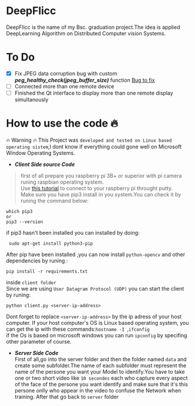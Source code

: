 # DeepFlicc
DeepFlicc is the name of my  Bsc. graduation project.The idea is applied DeepLearning Algorithm on Distributed
Computer vision Systems.
# To Do
 - [x] Fix JPEG data corruption bug with custom ***peg_healthy_check(jpeg_buffer_size)*** function
   [Bug to fix](bug1.png)
 - [ ] Connected more than one remote device
 - [ ] Finished the Qt interface to display more than one remote display simultanously
 
 # How to use the code 🔥
 :fire: Warning :fire: This Project was `developed and tested on Linux based operating sistem`,I dont know if everything could gone well on Microsoft Window Operating Systems.
 - ***Client Side source Code<br/>***
> first of all prepare you raspberry pi 3B+ or superior with pi camera runing raspbian operating system.<br/>
Use [this tutorial](https://www.hostinger.com/tutorials/how-to-use-putty-ssh) to connect to your raspberry pi throught putty.<br/>
>  Make sure you have pip3 install in you system.You can check it by runing the command below:<br/>
>
```
which pip3
or 
pip3 --version
```
if pip3 hasn't been installed you can installed by doing:
```
 sudo apt-get install python3-pip
```
After pip have been installed ,you can now install `python-opencv` and other dependencies by runing :
```
pip install -r requirements.txt
```
inside `client folder`</br>
Since we are using `User Datagram Protocol (UDP)` you can start the client by runing:
```
python client.py <server-ip-address>
```
Dont forget to replace `<server-ip-address>` by the ip adress of your host computer.
If your host computer's OS is Linux based operating system, you can get the ip with these commands:`hostname -I `,`ifconfig` </br>
if the Os is based on microsoft windows you can  run `ipconfig` by specifing other parameter of course.
- ***Server Side Code</br>***
First of all,go into the server folder and then the folder named `data` and create some subfolder.The name of each subfolder must represent the name  of the persone you want your Model to identify.You have to take one or two short video like `10 secondes` each who capture every aspect of the face of the persone you want identify and make sure that it's this persone onlly who appear in the video to confuse the Network when training.
After that go back to `server` folder
